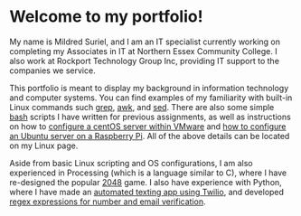 # Welcome to my portfolio!

My name is Mildred Suriel, and I am an IT specialist currently working on completing my Associates in IT at Northern Essex Community College. I also work at Rockport Technology Group Inc, providing IT support to the companies we service.

This portfolio is meant to display my background in information technology and computer systems. You can find examples of my familiarity with built-in Linux commands such [grep](mildredsuriel.github.io/grep), [awk](mildredsuriel.github.io/awk), and [sed](mildredsuriel.github.io/sed). There are also some simple [bash](mildredsuriel.github.io/bash) scripts I have written for previous assignments, as well as instructions on how to [configure a centOS server within VMware](mildredsuriel.github.io/centos_vm) and [how to configure an Ubuntu server on a Raspberry Pi](mildredsuriel.github.io/ubuntu_pi). All of the above details can be located on my Linux page.

Aside from basic Linux scripting and OS configurations, I am also experienced in Processing (which is a language similar to C), where I have re-designed the popular [2048](mildredsuriel.github.io/2048) game. I also have experience with Python, where I have made an [automated texting app using Twilio](mildredsuriel.github.io/twilio), and developed [regex expressions for number and email verification](mildredsuriel.github.io/regex).


